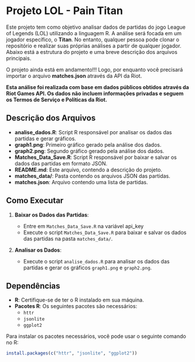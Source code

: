 # Projeto LOL - Pain Titan

Este projeto tem como objetivo analisar dados de partidas do jogo League of Legends (LOL) utilizando a linguagem R. A análise será focada em um jogador específico, o **Titan**. No entanto, qualquer pessoa pode clonar o repositório e realizar suas próprias análises a partir de qualquer jogador. Abaixo está a estrutura do projeto e uma breve descrição dos arquivos principais.

O projeto ainda está em andamento!!! Logo, por enquanto você precisará importar o arquivo **matches.json** através da API da Riot.

**Esta análise foi realizada com base em dados públicos obtidos através da Riot Games API. Os dados não incluem informações privadas e seguem os Termos de Serviço e Políticas da Riot.**


## Descrição dos Arquivos

- **analise_dados.R**: Script R responsável por analisar os dados das partidas e gerar gráficos.
- **graph1.png**: Primeiro gráfico gerado pela análise dos dados.
- **graph2.png**: Segundo gráfico gerado pela análise dos dados.
- **Matches_Data_Save.R**: Script R responsável por baixar e salvar os dados das partidas em formato JSON.
- **README.md**: Este arquivo, contendo a descrição do projeto.
- **matches_data/**: Pasta contendo os arquivos JSON das partidas.
- **matches.json**: Arquivo contendo uma lista de partidas.

## Como Executar

1. **Baixar os Dados das Partidas**:
   - Entre em `Matches_Data_Save.R` na variável api_key 
   - Execute o script `Matches_Data_Save.R` para baixar e salvar os dados das partidas na pasta `matches_data/`.

2. **Analisar os Dados**:
   - Execute o script `analise_dados.R` para analisar os dados das partidas e gerar os gráficos `graph1.png` e `graph2.png`.

## Dependências

- **R**: Certifique-se de ter o R instalado em sua máquina.
- **Pacotes R**: Os seguintes pacotes são necessários:
  - `httr`
  - `jsonlite`
  - `ggplot2`

Para instalar os pacotes necessários, você pode usar o seguinte comando no R:

```r
install.packages(c("httr", "jsonlite", "ggplot2"))
```
